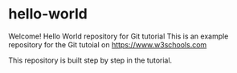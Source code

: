 # hello-world
Welcome! Hello World repository for Git tutorial
This is an example repository for the Git tutoial on https://www.w3schools.com

This repository is built step by step in the tutorial.
